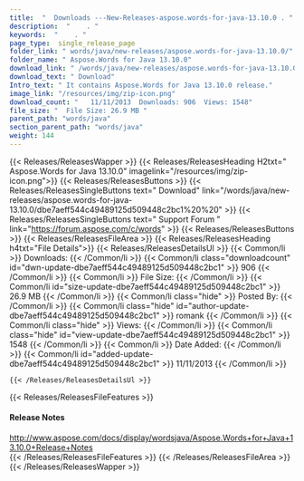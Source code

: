 ```yaml
---
title:  "  Downloads ---New-Releases-aspose.words-for-java-13.10.0 . " 
description:  "    . " 
keywords:  "    . " 
page_type:  single_release_page
folder_link: " words/java/new-releases/aspose.words-for-java-13.10.0/"
folder_name: " Aspose.Words for Java 13.10.0"
download_link: " /words/java/new-releases/aspose.words-for-java-13.10.0/dbe7aeff544c49489125d509448c2bc1"
download_text: " Download"
Intro_text: " It contains Aspose.Words for Java 13.10.0 release."
image_link: "/resources/img/zip-icon.png"
download_count: "   11/11/2013  Downloads: 906  Views: 1548"
file_size: "  File Size: 26.9 MB "
parent_path: "words/java"
section_parent_path: "words/java"
weight: 144 
---
```


{{< Releases/ReleasesWapper >}}
  {{< Releases/ReleasesHeading H2txt=" Aspose.Words for Java 13.10.0" imagelink="/resources/img/zip-icon.png">}}
  {{< Releases/ReleasesButtons >}}
    {{< Releases/ReleasesSingleButtons text=" Download" link="/words/java/new-releases/aspose.words-for-java-13.10.0/dbe7aeff544c49489125d509448c2bc1%20%20" >}}
    {{< Releases/ReleasesSingleButtons text=" Support Forum " link="https://forum.aspose.com/c/words" >}}
  {{< Releases/ReleasesButtons >}}
  {{< Releases/ReleasesFileArea >}}
    {{< Releases/ReleasesHeading h4txt="File Details">}}
    {{< Releases/ReleasesDetailsUl >}}
            {{< Common/li  >}} Downloads: {{< /Common/li >}} 
      {{< Common/li class="downloadcount" id="dwn-update-dbe7aeff544c49489125d509448c2bc1" >}} 906 {{< /Common/li >}} 
      {{< Common/li  >}} File Size: {{< /Common/li >}} 
      {{< Common/li id="size-update-dbe7aeff544c49489125d509448c2bc1" >}} 26.9 MB {{< /Common/li >}} 
      {{< Common/li  class="hide" >}} Posted By: {{< /Common/li >}} 
      {{< Common/li class="hide" id="author-update-dbe7aeff544c49489125d509448c2bc1" >}} romank {{< /Common/li >}} 
      {{< Common/li class="hide"  >}} Views: {{< /Common/li >}} 
      {{< Common/li class="hide" id="view-update-dbe7aeff544c49489125d509448c2bc1" >}} 1548 {{< /Common/li >}} 
      {{< Common/li  >}} Date Added: {{< /Common/li >}} 
      {{< Common/li id="added-update-dbe7aeff544c49489125d509448c2bc1" >}} 11/11/2013 {{< /Common/li >}} 

    {{< /Releases/ReleasesDetailsUl >}}

  {{< Releases/ReleasesFileFeatures >}}
      <h4>Release Notes</h4><div><a href="http://www.aspose.com/docs/display/wordsjava/Aspose.Words+for+Java+13.10.0+Release+Notes">http://www.aspose.com/docs/display/wordsjava/Aspose.Words+for+Java+13.10.0+Release+Notes</a></div>
  {{< /Releases/ReleasesFileFeatures >}}
 {{< /Releases/ReleasesFileArea >}}
{{< /Releases/ReleasesWapper >}}


